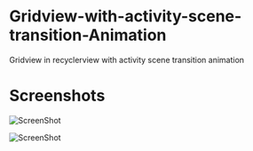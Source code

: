 # Gridview-with-activity-scene-transition-Animation
Gridview in recyclerview with activity scene transition animation

Screenshots
===========

![ScreenShot](https://github.com/trbala0205/Gridview-with-activity-scene-transition-Animation/blob/master/screenshots/multipleGridview.png?raw=true)

![ScreenShot](https://github.com/trbala0205/Gridview-with-activity-scene-transition-Animation/blob/master/screenshots/singleGridview.png?raw=true)

